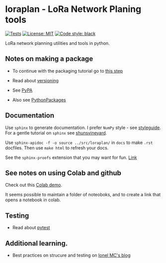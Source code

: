 # loraplan - LoRa Network Planing tools

<p align="left">
<a href="https://github.com/seaarts/lora-network-planner/actions?query=workflow%2ATest"><img alt="Tests" src=https://github.com/seaarts/lora-network-planner/workflows/tests.yml/badge.svg></a>
<a href="https://github.com/seaarts/lora-network-planner/blob/main/LICENSE"><img alt="License: MIT" src="https://img.shields.io/badge/License-MIT-yellow.svg"></a>
<a href="https://black.readthedocs.io/en/stable/the_black_code_style/current_style.html"><img alt="Code style: black" src="https://img.shields.io/badge/code%20style-black-000000.svg"></a>
</p>

LoRa network planning utilities and tools in python.

## Notes on making a package
- To continue with the packaging tutorial go to [this step](https://packaging.python.org/en/latest/tutorials/packaging-projects/#generating-distribution-archives)

- Read about [versioning](https://packaging.python.org/en/latest/guides/distributing-packages-using-setuptools/#pre-release-versioning)

- See [PyPA](https://www.pypa.io/en/latest/)

- Also see [PythonPackages](https://py-pkgs.org/06-documentation)

## Documentation
Use `sphinx` to generate documentation. I prefer `NumPy` style - see [styleguide](https://numpydoc.readthedocs.io/en/latest/format.html#docstring-standard). For a gentle tutorial on `sphinx` see [shunsvineyard](https://shunsvineyard.info/2019/09/19/use-sphinx-for-python-documentation/).

Use `sphinx-apidoc -f -o source ../src/loraplan/` in `docs` to make `.rst` docfiles. Then use `make html` to refresh your docs.


See the `sphinx-proofs` extension that you may want for fun. [Link](https://github.com/executablebooks/sphinx-proof)


## See notes on using Colab and github
Check out this [Colab demo](https://colab.research.google.com/github/googlecolab/colabtools/blob/master/notebooks/colab-github-demo.ipynb#scrollTo=3VQqVi-3ScBC).

It seems possible to maintain a folder of noteoboks, and to create a link that opens a notebook in colab.

## Testing
- Read about [pytest](https://docs.pytest.org/en/7.1.x/explanation/goodpractices.html#test-discovery)

## Additional learning.

- Best practices on strucure and testing on [Ionel MC's blog](https://blog.ionelmc.ro/2014/05/25/python-packaging/#the-structure%3E)
 
